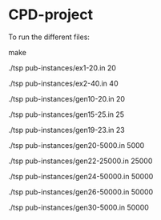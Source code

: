 # CPD-project

To run the different files: 

make

./tsp pub-instances/ex1-20.in 20


./tsp pub-instances/ex2-40.in 40

./tsp pub-instances/gen10-20.in 20

./tsp pub-instances/gen15-25.in 25

./tsp pub-instances/gen19-23.in 23

./tsp pub-instances/gen20-5000.in 5000

./tsp pub-instances/gen22-25000.in 25000

./tsp pub-instances/gen24-50000.in 50000

./tsp pub-instances/gen26-50000.in 50000

./tsp pub-instances/gen30-5000.in 50000


